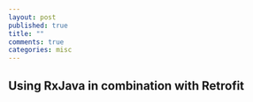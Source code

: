```yaml
---
layout: post
published: true
title: ""
comments: true
categories: misc
---
```


## Using RxJava in combination with Retrofit
